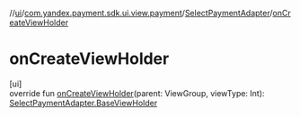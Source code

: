 //[ui](../../../index.md)/[com.yandex.payment.sdk.ui.view.payment](../index.md)/[SelectPaymentAdapter](index.md)/[onCreateViewHolder](on-create-view-holder.md)

# onCreateViewHolder

[ui]\
override fun [onCreateViewHolder](on-create-view-holder.md)(parent: ViewGroup, viewType: Int): [SelectPaymentAdapter.BaseViewHolder](-base-view-holder/index.md)
